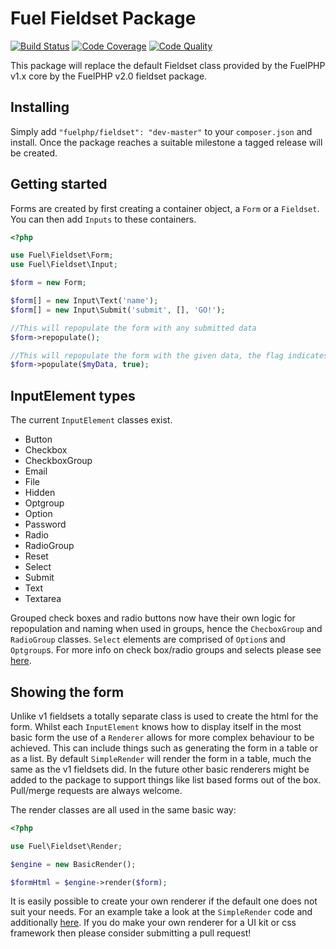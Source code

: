 # Fuel Fieldset Package

[![Build Status](https://travis-ci.org/fuelphp/fieldset.png?branch=master)](https://travis-ci.org/fuelphp/fieldset)
[![Code Coverage](https://scrutinizer-ci.com/g/fuelphp/fieldset/badges/coverage.png?b=master)](https://scrutinizer-ci.com/g/fuelphp/fieldset/?branch=master)
[![Code Quality](https://scrutinizer-ci.com/g/fuelphp/fieldset/badges/quality-score.png?b=master)](https://scrutinizer-ci.com/g/fuelphp/fieldset/?branch=master)

This package will replace the default Fieldset class provided by the FuelPHP v1.x core by the FuelPHP v2.0 fieldset package.

## Installing

Simply add `"fuelphp/fieldset": "dev-master"` to your `composer.json` and install.
Once the package reaches a suitable milestone a tagged release will be created.

## Getting started

Forms are created by first creating a container object, a `Form` or a `Fieldset`. You can then add `Inputs` to these containers.

```php
<?php

use Fuel\Fieldset\Form;
use Fuel\Fieldset\Input;

$form = new Form;

$form[] = new Input\Text('name');
$form[] = new Input\Submit('submit', [], 'GO!');

//This will repopulate the form with any submitted data
$form->repopulate();

//This will repopulate the form with the given data, the flag indicates wether to call `repopulate()` after or not
$form->populate($myData, true);
```

## InputElement types

The current `InputElement` classes exist.

 - Button
 - Checkbox
 - CheckboxGroup
 - Email
 - File
 - Hidden
 - Optgroup
 - Option
 - Password
 - Radio
 - RadioGroup
 - Reset
 - Select
 - Submit
 - Text
 - Textarea

Grouped check boxes and radio buttons now have their own logic for repopulation and naming when used in groups, hence the `ChecboxGroup` and `RadioGroup` classes. `Select` elements are comprised of `Option`s and `Optgroup`s.
For more info on check box/radio groups and selects please see [here](https://github.com/fuelphp/fieldset/wiki/Select-and-Radio-Checkbox-groups).


## Showing the form

Unlike v1 fieldsets a totally separate class is used to create the html for the form. Whilst each `InputElement` knows how to display itself in the most basic form the use of a `Renderer` allows for more complex behaviour to be achieved.
This can include things such as generating the form in a table or as a list. By default `SimpleRender` will render the form in a table, much the same as the v1 fieldsets did.
In the future other basic renderers might be added to the package to support things like list based forms out of the box. Pull/merge requests are always welcome.

The render classes are all used in the same basic way:

```php
<?php

use Fuel\Fieldset\Render;

$engine = new BasicRender();

$formHtml = $engine->render($form);
```

It is easily possible to create your own renderer if the default one does not suit your needs. For an example take a look at the `SimpleRender` code and additionally [here](https://github.com/fuelphp/fieldset/wiki/Advanced-form-rendering). If you do make your own renderer for a UI kit or css framework then please consider submitting a pull request!
